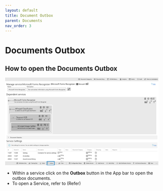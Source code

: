 ```yaml
---
layout: default
title: Document Outbox
parent: Documents
nav_order: 3
---
```


# Documents Outbox

## How to open the Documents Outbox

![](<../.gitbook/assets/77 (1) (1).png>)

* Within a service click on the **Outbox** button in the App bar to open the outbox documents.
* To open a Service, refer to (Refer)
